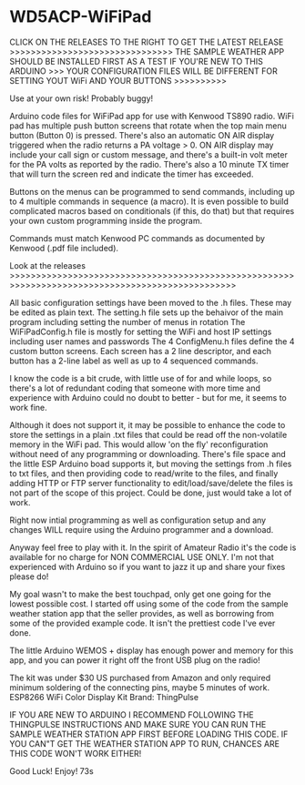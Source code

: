# WD5ACP-WiFiPad
>>>>>>>>>>>>>>>>>>>>>>>>>>>>>>>>>>>>>>>>>>>>>>>>>>>>>>>>>>>>>>>>>>>>>>>>>>>>>>>>>>>>>>>>>>>

CLICK ON THE RELEASES TO THE RIGHT TO GET THE LATEST RELEASE >>>>>>>>>>>>>>>>>>>>>>>>>>>>>>>
THE SAMPLE WEATHER APP SHOULD BE INSTALLED FIRST AS A TEST IF YOU'RE NEW TO THIS ARDUINO >>>
YOUR CONFIGURATION FILES WILL BE DIFFERENT FOR SETTING YOUT WiFi AND YOUR BUTTONS >>>>>>>>>>


Use at your own risk! Probably buggy!

Arduino code files for WiFiPad app for use with Kenwood TS890 radio. WiFi pad has multiple push button screens that rotate
when the top main menu button (Button 0) is pressed. There's also an automatic ON AIR display triggered when the radio returns a PA voltage > 0.
 ON AIR display may include your call sign or custom message, and there's a built-in volt meter for the PA volts as reported by the radio. There's also a
10 minute TX timer that will turn the screen red and indicate the timer has exceeded.

Buttons on the menus can be programmed to send commands, including up to 4  multiple commands in sequence (a macro). 
It is even possible to build complicated macros based on conditionals (if this, do that) but that requires your own custom programming inside the program.

Commands must match Kenwood PC commands as documented by Kenwood (.pdf file included).

Look at the releases >>>>>>>>>>>>>>>>>>>>>>>>>>>>>>>>>>>>>>>>>>>>>>>>>>>>>>>>>>>>>>>>>>>>>>>>>>>>>>>>>>>>>>>>>>>>>>>>>

All basic configuration settings have been moved to the .h files. These may be edited as plain text. 
The setting.h file sets up the behaivor of the main program including setting the number of menus in rotation
The WiFiPadConfig.h file is mostly for setting the WiFi and host IP settings including user names and passwords
The 4 ConfigMenu.h files define the 4 custom button screens. Each screen has a 2 line descriptor, and each button
has a 2-line label as well as up to 4 sequenced commands.

I know the code is a bit crude, with little use of for and while loops, so there's a lot of redundant coding that someone with more 
time and experience with Arduino could no doubt to better - but for me, it seems to work fine.

Although it does not support it, it may be possible to enhance the code to store the settings in a plain .txt files that could be
read off the non-volatile memory in the WiFi pad. This would allow 'on the fly' reconfiguration without need of any programming or downloading.
There's file space and the little ESP Arduino boad supports it, but moving the settings from .h files to txt files, and then
providing code to read/write to the files, and finally adding HTTP or FTP server functionality to edit/load/save/delete the files is not 
part of the scope of this project. Could be done, just would take a lot of work.

Right now intial programming as well as configuration setup and any changes WILL require using the Arduino programmer and a download.

Anyway feel free to play with it. In the spirit of Amateur Radio it's the code is available for no charge for NON COMMERCIAL USE ONLY. 
I'm not that experienced with Arduino so if you want to jazz it up and share your fixes please do! 

My goal wasn't to make the best touchpad, only get one going for the lowest possible cost. 
I started off using some of the code from the sample weather station app that the seller provides, as well as borrowing from some of the provided
example code. It isn't the prettiest code I've ever done.

The little Arduino WEMOS + display has enough power and memory for this app, and you can power it right off the front USB plug on the radio!

The kit was under $30 US purchased from Amazon and only required minimum soldering of the connecting pins, maybe 5 minutes of work.
ESP8266 WiFi Color Display Kit
Brand: ThingPulse


IF YOU ARE NEW TO ARDUINO I RECOMMEND FOLLOWING THE THINGPULSE INSTRUCTIONS AND MAKE SURE YOU CAN RUN THE SAMPLE WEATHER STATION APP FIRST BEFORE
LOADING THIS CODE. IF YOU CAN"T GET THE WEATHER STATION APP TO RUN, CHANCES ARE THIS CODE WON'T WORK EITHER!

Good Luck! Enjoy! 73s
